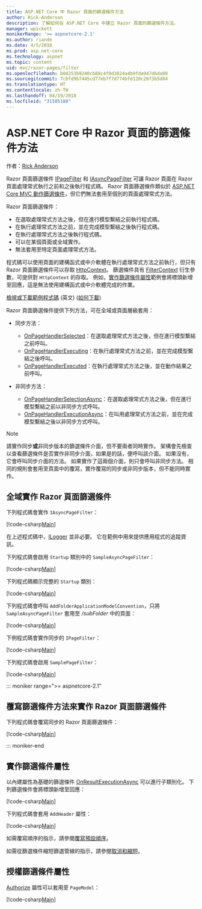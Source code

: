 ```yaml
---
title: ASP.NET Core 中 Razor 頁面的篩選條件方法
author: Rick-Anderson
description: 了解如何在 ASP.NET Core 中建立 Razor 頁面的篩選條件方法。
manager: wpickett
monikerRange: '>= aspnetcore-2.1'
ms.author: riande
ms.date: 4/5/2018
ms.prod: asp.net-core
ms.technology: aspnet
ms.topic: content
uid: mvc/razor-pages/filter
ms.openlocfilehash: b04253b9240cb88c4f0d3824a4b9fda947d6da08
ms.sourcegitcommit: 7c8fd9b7445cd77eb7f7d774bfd120c26f3b5d84
ms.translationtype: HT
ms.contentlocale: zh-TW
ms.lasthandoff: 04/19/2018
ms.locfileid: "31585188"
---
```

# <a name="filter-methods-for-razor-pages-in-aspnet-core"></a>ASP.NET Core 中 Razor 頁面的篩選條件方法

作者：[Rick Anderson](https://twitter.com/RickAndMSFT)

Razor 頁面篩選條件 [IPageFilter](/dotnet/api/microsoft.aspnetcore.mvc.filters.ipagefilter?view=aspnetcore-2.0) 和 [IAsyncPageFilter](/dotnet/api/microsoft.aspnetcore.mvc.filters.iasyncpagefilter?view=aspnetcore-2.0) 可讓 Razor 頁面在 Razor 頁面處理常式執行之前和之後執行程式碼。 Razor 頁面篩選條件類似於 [ASP.NET Core MVC 動作篩選條件](xref:mvc/controllers/filters#action-filters)，但它們無法套用至個別的頁面處理常式方法。 

Razor 頁面篩選條件：

* 在選取處理常式方法之後，但在進行模型繫結之前執行程式碼。
* 在執行處理常式方法之前，並在完成模型繫結之後執行程式碼。
* 在執行處理常式方法之後執行程式碼。
* 可以在某個頁面或全域實作。
* 無法套用至特定頁面處理常式方法。

程式碼可以使用頁面的建構函式或中介軟體在執行處理常式方法之前執行，但只有 Razor 頁面篩選條件可以存取 [HttpContext](/dotnet/api/microsoft.aspnetcore.mvc.razorpages.pagemodel.httpcontext?view=aspnetcore-2.0#Microsoft_AspNetCore_Mvc_RazorPages_PageModel_HttpContext)。 篩選條件具有 [FilterContext](/dotnet/api/microsoft.aspnetcore.mvc.filters.filtercontext?view=aspnetcore-2.0) 衍生參數，可提供對 `HttpContext` 的存取。 例如，[實作篩選條件屬性](#ifa)範例會將標頭新增至回應，這是無法使用建構函式或中介軟體完成的作業。

[檢視或下載範例程式碼](https://github.com/aspnet/Docs/tree/live/aspnetcore/tutorials/razor-pages/razor-pages-start/sample/RazorPagesMovie) \(英文\) ([如何下載](xref:tutorials/index#how-to-download-a-sample))

Razor 頁面篩選條件提供下列方法，可在全域或頁面層級套用：

* 同步方法：

    * [OnPageHandlerSelected](/dotnet/api/microsoft.aspnetcore.mvc.filters.ipagefilter.onpagehandlerselected?view=aspnetcore-2.0)：在選取處理常式方法之後，但在進行模型繫結之前呼叫。
    * [OnPageHandlerExecuting](/dotnet/api/microsoft.aspnetcore.mvc.filters.ipagefilter.onpagehandlerexecuting?view=aspnetcore-2.0)：在執行處理常式方法之前，並在完成模型繫結之後呼叫。
    * [OnPageHandlerExecuted](/dotnet/api/microsoft.aspnetcore.mvc.filters.ipagefilter.onpagehandlerexecuted?view=aspnetcore-2.0)：在執行處理常式方法之後，並在動作結果之前呼叫。

* 非同步方法：

    * [OnPageHandlerSelectionAsync](/dotnet/api/microsoft.aspnetcore.mvc.filters.iasyncpagefilter.onpagehandlerselectionasync?view=aspnetcore-2.0)：在選取處理常式方法之後，但在進行模型繫結之前以非同步方式呼叫。
    * [OnPageHandlerExecutionAsync](/dotnet/api/microsoft.aspnetcore.mvc.filters.iasyncpagefilter.onpagehandlerexecutionasync?view=aspnetcore-2.0)：在叫用處理常式方法之前，並在完成模型繫結之後以非同步方式呼叫。

> [!NOTE]
> 請實作同步**或**非同步版本的篩選條件介面，但不要兩者同時實作。 架構會先檢查以查看篩選條件是否實作非同步介面，如果是的話，便呼叫該介面。 如果沒有，它會呼叫同步介面的方法。 如果實作了這兩個介面，則只會呼叫非同步方法。 相同的規則會套用至頁面中的覆寫，實作覆寫的同步或非同步版本，但不能同時實作。

## <a name="implement-razor-page-filters-globally"></a>全域實作 Razor 頁面篩選條件

下列程式碼會實作 `IAsyncPageFilter`：

[!code-csharp[Main](filter/sample/PageFilter/Filters/SampleAsyncPageFilter.cs?name=snippet1)]

在上述程式碼中，[ILogger](/dotnet/api/microsoft.extensions.logging.ilogger?view=aspnetcore-2.0) 並非必要。 它在範例中用來提供應用程式的追蹤資訊。

下列程式碼會啟用 `Startup` 類別中的 `SampleAsyncPageFilter`：

[!code-csharp[Main](filter/sample/PageFilter/Startup.cs?name=snippet2&highlight=11)]

下列程式碼顯示完整的 `Startup` 類別：

[!code-csharp[Main](filter/sample/PageFilter/Startup.cs?name=snippet1)]

下列程式碼會呼叫 `AddFolderApplicationModelConvention`，只將 `SampleAsyncPageFilter` 套用至 */subFolder* 中的頁面：

[!code-csharp[Main](filter/sample/PageFilter/Startup2.cs?name=snippet2)]

下例程式碼會實作同步的 `IPageFilter`：

[!code-csharp[Main](filter/sample/PageFilter/Filters/SamplePageFilter.cs?name=snippet1)]

下列程式碼會啟用 `SamplePageFilter`：

[!code-csharp[Main](filter/sample/PageFilter/StartupSync.cs?name=snippet2&highlight=11)]

::: moniker range=">= aspnetcore-2.1"
## <a name="implement-razor-page-filters-by-overriding-filter-methods"></a>覆寫篩選條件方法來實作 Razor 頁面篩選條件

下列程式碼會覆寫同步的 Razor 頁面篩選條件：

[!code-csharp[Main](filter/sample/PageFilter/Pages/Index.cshtml.cs)]

::: moniker-end

<a name="ifa"></a>
## <a name="implement-a-filter-attribute"></a>實作篩選條件屬性

以內建屬性為基礎的篩選條件 [OnResultExecutionAsync](/dotnet/api/microsoft.aspnetcore.mvc.filters.iasyncresultfilter.onresultexecutionasync?view=aspnetcore-2.0#Microsoft_AspNetCore_Mvc_Filters_IAsyncResultFilter_OnResultExecutionAsync_Microsoft_AspNetCore_Mvc_Filters_ResultExecutingContext_Microsoft_AspNetCore_Mvc_Filters_ResultExecutionDelegate_) 可以進行子類別化。 下列篩選條件會將標頭新增至回應：

[!code-csharp[Main](filter/sample/PageFilter/Filters/AddHeaderAttribute.cs)]

下列程式碼會套用 `AddHeader` 屬性：

[!code-csharp[Main](filter/sample/PageFilter/Pages/Contact.cshtml.cs?name=snippet1)]

如需覆寫順序的指示，請參閱[覆寫預設順序](xref:mvc/controllers/filters#overriding-the-default-order)。

如需從篩選條件縮短篩選管線的指示，請參閱[取消和縮短](xref:mvc/controllers/filters#cancellation-and-short-circuiting)。 

<a name="auth"></a>
## <a name="authorize-filter-attribute"></a>授權篩選條件屬性

[Authorize](/dotnet/api/microsoft.aspnetcore.authorization.authorizeattribute?view=aspnetcore-2.0) 屬性可以套用至 `PageModel`：

[!code-csharp[Main](filter/sample/PageFilter/Pages/ModelWithAuthFilter.cshtml.cs?highlight=7)]
